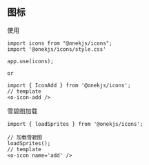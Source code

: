 ## 图标

使用

```
import icons from "@onekjs/icons";
import '@onekjs/icons/style.css'

app.use(icons);

or

import { IconAdd } from '@onekjs/icons';
// template
<o-icon-add />
```

<demo src="./basic.vue"
title="图标类型"
desc="这是图标演示"
importMap="{'vue-typical': 'https://github.com/onekjs/onek-ui/tree/main/packages/components/src/icon/__demo__/icon.vue'}">
</demo>

雪碧图加载

```
import { loadSprites } from '@onekjs/icons';

// 加载雪碧图
loadSprites();
// template
<o-icon name='add' />
```

<demo src="./all.vue"
title="图标类型"
desc="这是雪碧图加载图标演示"
importMap="{'vue-typical': 'https://github.com/onekjs/onek-ui/tree/main/packages/components/src/icon/__demo__/all.vue'}">
</demo>
